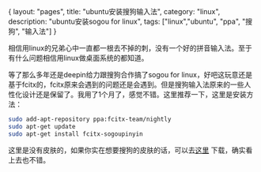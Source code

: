 {
layout: "pages",
title: "ubuntu安装搜狗输入法",
category: "linux",
description: "ubuntu安装sogou for linux",
tags: ["linux","ubuntu", "ppa", "搜狗", "输入法"]
}

相信用linux的兄弟心中一直都一根去不掉的刺，没有一个好的拼音输入法。至于有什么问题相信用linux做桌面系统的都知道。

等了那么多年还是deepin给力跟搜狗合作搞了sogou for linux，好吧这玩意还是基于fcitx的，fcitx原来会遇到的问题还是会遇到。但是搜狗输入法原来的一些人性化设计还是保留了。我用了1个月了，感觉不错。这里推荐一下，这里是安装方法：

```bash
sudo add-apt-repository ppa:fcitx-team/nightly
sudo apt-get update
sudo apt-get install fcitx-sogoupinyin
```

这里是没有皮肤的，如果你实在想要搜狗的皮肤的话，可以去[这里](http://packages.linuxdeepin.com/deepin/pool/main/f/fcitx-skins/) 下载，确实看上去也不错。

